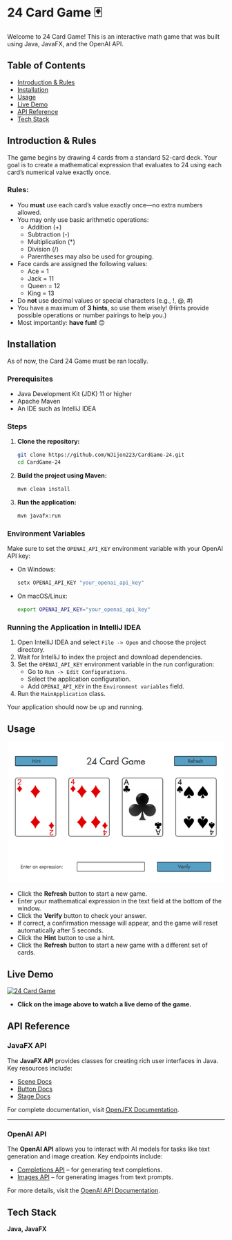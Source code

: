 # 24 Card Game 🃏

Welcome to 24 Card Game! This is an interactive math game that was built using Java, JavaFX, and the OpenAI API.

## Table of Contents
- [Introduction & Rules](#introduction-&-rules)
- [Installation](#installation)
- [Usage](#usage)
- [Live Demo](#live-demo)
- [API Reference](#api-reference)
- [Tech Stack](#tech-stack)

## Introduction & Rules
The game begins by drawing 4 cards from a standard 52-card deck. Your goal is to create a mathematical expression that evaluates to 24 using each card’s numerical value exactly once.  

### Rules:
- You **must** use each card’s value exactly once—no extra numbers allowed.  
- You may only use basic arithmetic operations:
  - Addition (+)
  - Subtraction (-)
  - Multiplication (*)
  - Division (/)
  - Parentheses may also be used for grouping.  
- Face cards are assigned the following values:
  - Ace = 1  
  - Jack = 11  
  - Queen = 12  
  - King = 13
- Do **not** use decimal values or special characters (e.g., !, @, #)
- You have a maximum of **3 hints**, so use them wisely! (Hints provide possible operations or number pairings to help you.)  
- Most importantly: **have fun!** 😊

## Installation
As of now, the Card 24 Game must be ran locally.
### Prerequisites
- Java Development Kit (JDK) 11 or higher
- Apache Maven
- An IDE such as IntelliJ IDEA

### Steps

1. **Clone the repository:**

    ```sh
    git clone https://github.com/WJijon223/CardGame-24.git
    cd CardGame-24
    ```

2. **Build the project using Maven:**

    ```sh
    mvn clean install
    ```

3. **Run the application:**

    ```sh
    mvn javafx:run
    ```

### Environment Variables

Make sure to set the `OPENAI_API_KEY` environment variable with your OpenAI API key:

- On Windows:

    ```sh
    setx OPENAI_API_KEY "your_openai_api_key"
    ```

- On macOS/Linux:

    ```sh
    export OPENAI_API_KEY="your_openai_api_key"
    ```

### Running the Application in IntelliJ IDEA

1. Open IntelliJ IDEA and select `File -> Open` and choose the project directory.
2. Wait for IntelliJ to index the project and download dependencies.
3. Set the `OPENAI_API_KEY` environment variable in the run configuration:
    - Go to `Run -> Edit Configurations`.
    - Select the application configuration.
    - Add `OPENAI_API_KEY` in the `Environment variables` field.
4. Run the `MainApplication` class.

Your application should now be up and running.

## Usage
![Reference Image](src/main/resources/edu/farmingdale/cardgame24/images/cardgame24.PNG)
- Click the **Refresh** button to start a new game.  
- Enter your mathematical expression in the text field at the bottom of the window.  
- Click the **Verify** button to check your answer.  
- If correct, a confirmation message will appear, and the game will reset automatically after 5 seconds.  
- Click the **Hint** button to use a hint.  
- Click the **Refresh** button to start a new game with a different set of cards.  

## Live Demo
[![24 Card Game](https://img.youtube.com/vi/0gIWf2QQ6rM/0.jpg)](https://www.youtube.com/watch?v=0gIWf2QQ6rM)
- **Click on the image above to watch a live demo of the game.**

## API Reference

### JavaFX API

The **JavaFX API** provides classes for creating rich user interfaces in Java. Key resources include:

- [Scene Docs](https://openjfx.io/javadoc/16/javafx.graphics/javafx/scene/Scene.html)
- [Button Docs](https://openjfx.io/javadoc/16/javafx.controls/javafx/scene/control/Button.html)
- [Stage Docs](https://openjfx.io/javadoc/16/javafx.graphics/javafx/stage/Stage.html)

For complete documentation, visit [OpenJFX Documentation](https://openjfx.io/javadoc/23/).

---

### OpenAI API

The **OpenAI API** allows you to interact with AI models for tasks like text generation and image creation. Key endpoints include:

- [Completions API](https://platform.openai.com/docs/guides/completions) – for generating text completions.
- [Images API](https://platform.openai.com/docs/guides/images) – for generating images from text prompts.

For more details, visit the [OpenAI API Documentation](https://platform.openai.com/docs/).

## Tech Stack
**Java, JavaFX**
